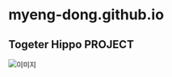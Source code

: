 # myeng-dong.github.io
## Togeter Hippo PROJECT
![이미지](https://cdn.pixabay.com/photo/2014/04/03/00/35/hippo-308772_1280.png)
